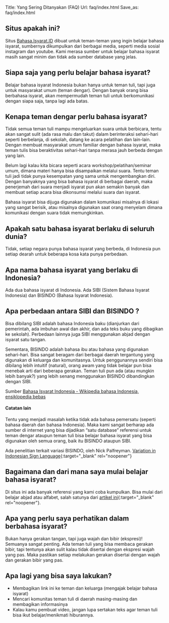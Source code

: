 Title: Yang Sering Ditanyakan (FAQ)
Url: faq/index.html
Save_as: faq/index.html

## Situs apakah ini?
Situs [Bahasa.Isyarat.ID](https://bahasa.isyarat.id) dibuat untuk teman-teman yang ingin belajar bahasa isyarat,
sumbernya dikumpulkan dari berbagai media, seperti media sosial instagram dan youtube. Kami merasa sumber untuk belajar 
bahasa isyarat masih sangat minim dan tidak ada sumber database yang jelas.

## Siapa saja yang perlu belajar bahasa isyarat?
Belajar bahasa isyarat Indonesia bukan hanya untuk teman tuli, tapi juga untuk masyarakat umum (teman dengar). Dengan 
banyak orang bisa berbahasa isyarat, akan mempermudah teman tuli untuk berkomunikasi dengan siapa saja, tanpa lagi ada 
batas. 

## Kenapa teman dengar perlu bahasa isyarat?
Tidak semua teman tuli mampu mengeluarkan suara untuk berbicara, tentu akan sangat sulit (ada rasa malu dan takut) 
dalam berinteraksi sehari-hari seperti berbelanja, di sekolah, datang ke acara pelatihan dan lain-lain. Dengan membuat 
masyarakat umum familiar dengan bahasa isyarat, maka teman tulis bisa beraktivitas sehari-hari tanpa merasa jauh 
berbeda dengan yang lain.

Belum lagi kalau kita bicara seperti acara workshop/pelatihan/seminar umum, dimana materi hanya bisa disampaikan 
melalui suara. Tentu teman tuli jadi tidak punya kesempatan yang sama untuk mengembangkan diri. Dengan banyaknya yang 
bisa bahasa isyarat di berbagai daerah, maka penerjemah dari suara menjadi isyarat pun akan semakin banyak dan membuat 
setiap acara bisa dikonsumsi melalui suara dan isyarat.

Bahasa isyarat bisa dijuga digunakan dalam komunikasi misalnya di lokasi yang sangat berisik, atau misalnya digunakan
saat orang menyelam dimana komunikasi dengan suara tidak memungkinkan.

## Apakah satu bahasa isyarat berlaku di seluruh dunia?
Tidak, setiap negara punya bahasa isyarat yang berbeda, di Indonesia pun setiap dearah untuk beberapa kosa kata punya 
perbedaan.

## Apa nama bahasa isyarat yang berlaku di Indonesia?
Ada dua bahasa isyarat di Indonesia. Ada SIBI (Sistem Bahasa Isyarat Indonesia) dan BISINDO (Bahasa Isyarat Indonesia). 

## Apa perbedaan antara SIBI dan BISINDO ?
Bisa dibilang SIBI adalah bahasa Indonesia baku (dianjurkan dari pemerintah, ada imbuhan awal dan akhir, dan ada teks 
buku yang dibagikan ke sekolah). Perbedaan lainnya juga SIBI menggunakan abjad dengan isyarat satu tangan. 

Sementara, BISINDO adalah bahasa ibu atau bahasa yang digunakan sehari-hari. Bisa sangat beragam dari berbagai daerah 
tergantung yang digunakan di keluarga dan komunitasnya. Untuk penggunannya sendiri bisa dibilang lebih intuitif 
(natural), orang awam yang tidak belajar pun bisa menebak arti dari beberapa gerakan. Teman tuli pun ada 
(atau mungkin lebih banyak?) yang lebih senang menggunakan BISINDO dibandingkan dengan SIBI. 

Sumber [Bahasa Isyarat Indonesia - Wikipedia bahasa Indonesia,
ensiklopedia bebas](https://id.wikipedia.org/wiki/Bahasa_Isyarat_Indonesia)


#### Catatan lain
Tentu yang menjadi masalah ketika tidak ada bahasa pemersatu (seperti bahasa daerah dan bahasa Indonesia). Maka kami 
sangat berharap ada sumber di internet yang bisa dijadikan “satu database” referensi untuk teman dengar ataupun 
teman tuli bisa belajar bahasa isyarat yang bisa digunakan oleh semua orang, baik itu BISINDO ataupun SIBI. 

Ada penelitian terkait variasi BISINDO, oleh Nick Palfreyman. [Variation in Indonesian Sign 
Language](https://books.google.co.id/books?id=iS-GDwAAQBAJ){:target="_blank" rel="noopener"}

## Bagaimana dan dari mana saya mulai belajar bahasa isyarat?
Di situs ini ada banyak referensi yang kami coba kumpulkan. Bisa mulai dari belajar abjad atau alfabet, salah satunya 
dari [artikel 
ini](https://bahasa.isyarat.id/contoh-kata-sesuai-alfabet-dalam-bahasa-isyarat-indonesia.html){:target="_blank" rel="noopener"}.

## Apa yang perlu saya perhatikan dalam berbahasa isyarat?
Bukan hanya gerakan tangan, tapi juga wajah dan bibir (ekspresi)! Semuanya sangat penting. Ada teman tuli yang bisa 
membaca gerakan bibir, tapi tentunya akan sulit kalau tidak disertai dengan ekspresi wajah yang pas. Maka pastikan 
setiap melakukan gerakan disertai dengan wajah dan gerakan bibir yang pas.

## Apa lagi yang bisa saya lakukan?
- Membagikan link ini ke teman dan keluarga (mengajak belajar bahasa isyarat)
- Mencari komunitas teman tuli di daerah masing-masing dan membagikan informasinya
- Kalau kamu pembuat video, jangan lupa sertakan teks agar teman tuli bisa ikut belajar/menikmati hiburannya. 

